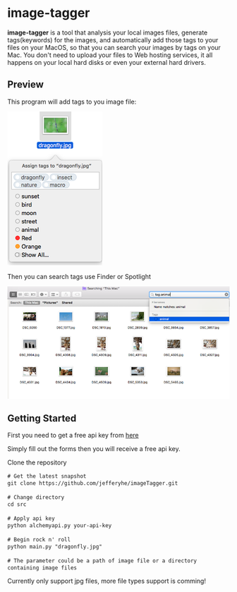 # image-tagger
**image-tagger** is a tool that analysis your local images files, generate tags(keywords) for the images, and automatically add those tags to your files on your MacOS, so that you can search your images by tags on your Mac. You don't need to upload your files to Web hosting services, it all happens on your local hard disks or even your external hard drivers.



## Preview
This program will add tags to you image file:

![image](screenshot1.png)

Then you can search tags use Finder or Spotlight

![image](screenshot2.png)




## Getting Started

First you need to get a free api key from [here](http://www.alchemyapi.com/api/register.html)

Simply fill out the forms then you will receive a free api key.

Clone the repository

```
# Get the latest snapshot
git clone https://github.com/jefferyhe/imageTagger.git

# Change directory
cd src

# Apply api key
python alchemyapi.py your-api-key

# Begin rock n' roll
python main.py "dragonfly.jpg"

# The parameter could be a path of image file or a directory containing image files
```
Currently only support jpg files, more file types support is comming!


